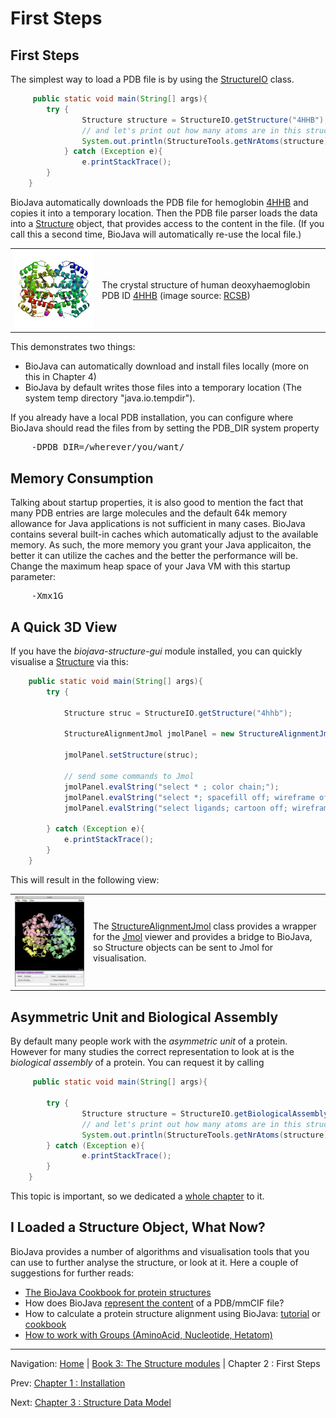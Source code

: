 First Steps
===========

## First Steps

The simplest way to load a PDB file is by using the [StructureIO](http://www.biojava.org/docs/api/org/biojava/nbio/structure/StructureIO.html) class.

```java
     public static void main(String[] args){
        try {
                Structure structure = StructureIO.getStructure("4HHB");
                // and let's print out how many atoms are in this structure
                System.out.println(StructureTools.getNrAtoms(structure));
            } catch (Exception e){
                e.printStackTrace();
        }
    }   
```

BioJava  automatically downloads the PDB file for hemoglobin [4HHB](http://www.rcsb.org/pdb/explore.do?structureId=4HHB) and copies it into a temporary location. Then the PDB file parser loads the data into a [Structure](http://www.biojava.org/docs/api/org/biojava/nbio/structure/Structure.html) object, that provides access to the content in the file. (If you call this a second time, BioJava will automatically re-use the local file.)

<table>
    <tr>
        <td>
            <a href="http://www.rcsb.org/pdb/explore.do?structureId=4hhb"><img src="img/4hhb_bio_r_250.jpg"/></a>
        </td>
        <td>
            The crystal structure of human deoxyhaemoglobin PDB ID <a href="http://www.rcsb.org/pdb/explore.do?structureId=4hhb">4HHB</a> (image source: <a href="http://www.rcsb.org/pdb/explore.do?structureId=4hhb">RCSB</a>)
    </tr>
</table>

This demonstrates two things:

+ BioJava can automatically download and install files locally (more on this in Chapter 4)
+ BioJava by default writes those files into a temporary location (The system temp directory "java.io.tempdir"). 

If you already have a local PDB installation, you can configure where BioJava should read the files from by setting the PDB_DIR system property

<pre>
    -DPDB_DIR=/wherever/you/want/
</pre>

## Memory Consumption

Talking about startup properties, it is also good to mention the fact that many PDB entries are large molecules and the default 64k memory allowance for Java applications is not sufficient in many cases.  BioJava contains several built-in caches which automatically adjust to the available memory. As such, the more memory you grant your Java applicaiton, the better it can utilize the caches and the better the performance will be. Change the maximum heap space of your Java VM with this startup parameter:

<pre>
    -Xmx1G
</pre>

## A Quick 3D View

If you have the *biojava-structure-gui* module installed, you can quickly visualise a [Structure](http://www.biojava.org/docs/api/org/biojava/nbio/structure/Structure.html) via this:

```java
    public static void main(String[] args){
        try {
            
            Structure struc = StructureIO.getStructure("4hhb");

            StructureAlignmentJmol jmolPanel = new StructureAlignmentJmol();

            jmolPanel.setStructure(struc);

            // send some commands to Jmol
            jmolPanel.evalString("select * ; color chain;");            
            jmolPanel.evalString("select *; spacefill off; wireframe off; cartoon on;  ");
            jmolPanel.evalString("select ligands; cartoon off; wireframe 0.3; spacefill 0.5; color cpk;");
            
        } catch (Exception e){
            e.printStackTrace();
        }
    }
```

This will result in the following view:

<table>
    <tr>
        <td>
            <img src="img/4hhb_jmol.png"/>
        </td>
        <td>
            The <a href="http://www.biojava.org/docs/api/org/biojava/nbio/structure/align/gui/jmol/StructureAlignmentJmol.html">StructureAlignmentJmol</a> class provides a wrapper for the <a href="http://jmol.sourceforge.net/">Jmol</a> viewer and provides a bridge to BioJava, so Structure objects can be sent to Jmol for visualisation.
        </td>
    </tr>
</table>   

## Asymmetric Unit and Biological Assembly

By default many people work with the *asymmetric unit* of a protein. However for many studies the correct representation to look at is the *biological assembly* of a protein. You can request it by calling

```java
     public static void main(String[] args){

        try {
                Structure structure = StructureIO.getBiologicalAssembly("1GAV");
                // and let's print out how many atoms are in this structure
                System.out.println(StructureTools.getNrAtoms(structure));
        } catch (Exception e){
                e.printStackTrace();
        }
    }
```

This topic is important, so we dedicated a [whole chapter](bioassembly.md) to it.

## I Loaded a Structure Object, What Now?

BioJava provides a number of algorithms and visualisation tools that you can use to further analyse the structure, or look at it. Here a couple of suggestions for further reads:

+ [The BioJava Cookbook for protein structures](http://biojava.org/wiki/BioJava:CookBook#Protein_Structure)
+ How does BioJava [represent the content](structure-data-model.md) of a PDB/mmCIF file?
+ How to calculate a protein structure alignment using BioJava: [tutorial](alignment.md) or [cookbook](http://biojava.org/wiki/BioJava:CookBook:PDB:align)
+ [How to work with Groups (AminoAcid, Nucleotide, Hetatom)](http://biojava.org/wiki/BioJava:CookBook:PDB:groups)




<!--automatically generated footer-->

---

Navigation:
[Home](../README.md)
| [Book 3: The Structure modules](README.md)
| Chapter 2 : First Steps

Prev: [Chapter 1 : Installation](installation.md)

Next: [Chapter 3 : Structure Data Model](structure-data-model.md)
